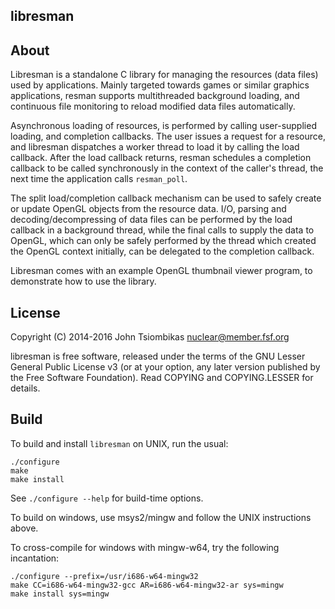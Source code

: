 libresman
---------

About
-----
Libresman is a standalone C library for managing the resources (data files) used
by applications. Mainly targeted towards games or similar graphics applications,
resman supports multithreaded background loading, and continuous file monitoring
to reload modified data files automatically.

Asynchronous loading of resources, is performed by calling user-supplied
loading, and completion callbacks. The user issues a request for a resource, and
libresman dispatches a worker thread to load it by calling the load callback.
After the load callback returns, resman schedules a completion callback to be
called synchronously in the context of the caller's thread, the next time the
application calls `resman_poll`.

The split load/completion callback mechanism can be used to safely create or
update OpenGL objects from the resource data. I/O, parsing and
decoding/decompressing of data files can be performed by the load callback in a
background thread, while the final calls to supply the data to OpenGL, which can
only be safely performed by the thread which created the OpenGL context
initially, can be delegated to the completion callback.

Libresman comes with an example OpenGL thumbnail viewer program, to demonstrate
how to use the library. 


License
-------
Copyright (C) 2014-2016 John Tsiombikas <nuclear@member.fsf.org>

libresman is free software, released under the terms of the GNU Lesser General
Public License v3 (or at your option, any later version published by the Free
Software Foundation). Read COPYING and COPYING.LESSER for details.


Build
-----
To build and install `libresman` on UNIX, run the usual:

    ./configure
    make
    make install

See `./configure --help` for build-time options. 

To build on windows, use msys2/mingw and follow the UNIX instructions above.

To cross-compile for windows with mingw-w64, try the following incantation:

    ./configure --prefix=/usr/i686-w64-mingw32
    make CC=i686-w64-mingw32-gcc AR=i686-w64-mingw32-ar sys=mingw
    make install sys=mingw
